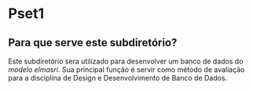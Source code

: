 # Pset1

## Para que serve este subdiretório?
 Este subdiretório sera utilizado para desenvolver um banco de dados do *modelo elmasri*. Sua principal função é servir como método de avaliação para a disciplina de Design e Desenvolvimento de Banco de Dados.


